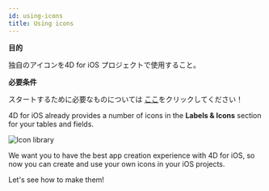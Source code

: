 ```yaml
---
id: using-icons
title: Using icons
---
```


<div class = "objectives"> 

**目的**

独自のアイコンを4D for iOS プロジェクトで使用すること。</div> <div class = "prerequisites"> 

**必要条件**

スタートするために必要なものについては [ここ](prerequisites.html)をクリックしてください！</div> 

4D for iOS already provides a number of icons in the **Labels & Icons** section for your tables and fields.

![Icon library](assets/en/custom-icons/icon-library.png)

We want you to have the best app creation experience with 4D for iOS, so now you can create and use your own icons in your iOS projects.

Let's see how to make them!